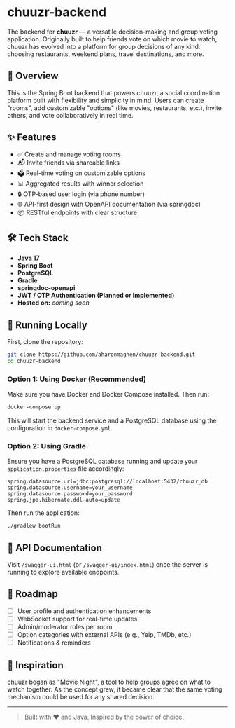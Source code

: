 # chuuzr-backend

The backend for **chuuzr** — a versatile decision-making and group voting application. Originally built to help friends vote on which movie to watch, chuuzr has evolved into a platform for group decisions of any kind: choosing restaurants, weekend plans, travel destinations, and more.

## 🚀 Overview

This is the Spring Boot backend that powers chuuzr, a social coordination platform built with flexibility and simplicity in mind. Users can create "rooms", add customizable "options" (like movies, restaurants, etc.), invite others, and vote collaboratively in real time.

## ✨ Features

- ✅ Create and manage voting rooms
- 📬 Invite friends via shareable links
- 🗳️ Real-time voting on customizable options
- 📊 Aggregated results with winner selection
- 🔒 OTP-based user login (via phone number)
- 🌐 API-first design with OpenAPI documentation (via springdoc)
- 📦 RESTful endpoints with clear structure

## 🛠️ Tech Stack

- **Java 17**
- **Spring Boot**
- **PostgreSQL**
- **Gradle**
- **springdoc-openapi**
- **JWT / OTP Authentication (Planned or Implemented)**
- **Hosted on:** _coming soon_

## 🧪 Running Locally

First, clone the repository:

```bash
git clone https://github.com/aharonmaghen/chuuzr-backend.git
cd chuuzr-backend
```

### Option 1: Using Docker (Recommended)

Make sure you have Docker and Docker Compose installed. Then run:

```bash
docker-compose up
```

This will start the backend service and a PostgreSQL database using the configuration in `docker-compose.yml`.

### Option 2: Using Gradle

Ensure you have a PostgreSQL database running and update your `application.properties` file accordingly:

```properties
spring.datasource.url=jdbc:postgresql://localhost:5432/chuuzr_db
spring.datasource.username=your_username
spring.datasource.password=your_password
spring.jpa.hibernate.ddl-auto=update
```

Then run the application:

```bash
./gradlew bootRun
```

## 📖 API Documentation

Visit `/swagger-ui.html` (or `/swagger-ui/index.html`) once the server is running to explore available endpoints.

## 🔮 Roadmap

- [ ] User profile and authentication enhancements
- [ ] WebSocket support for real-time updates
- [ ] Admin/moderator roles per room
- [ ] Option categories with external APIs (e.g., Yelp, TMDb, etc.)
- [ ] Notifications & reminders

## 🧠 Inspiration

chuuzr began as "Movie Night", a tool to help groups agree on what to watch together. As the concept grew, it became clear that the same voting mechanism could be used for any shared decision.

---

> Built with ❤️ and Java. Inspired by the power of choice.
